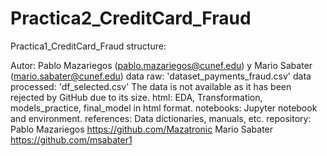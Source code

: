# Practica2_CreditCard_Fraud



Practica1_CreditCard_Fraud structure:

Autor: Pablo Mazariegos (pablo.mazariegos@cunef.edu) y Mario Sabater (mario.sabater@cunef.edu)
data raw: 'dataset_payments_fraud.csv'
data processed: 'df_selected.csv'
The data is not available as it has been rejected by GitHub due to its size.
html: EDA, Transformation, models_practice, final_model in html format.
notebooks: Jupyter notebook and environment.
references: Data dictionaries, manuals, etc.
repository: 
Pablo Mazariegos https://github.com/Mazatronic
Mario Sabater https://github.com/msabater1